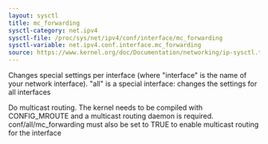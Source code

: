```yaml
---
layout: sysctl
title: mc_forwarding
sysctl-category: net.ipv4
sysctl-file: /proc/sys/net/ipv4/conf/interface/mc_forwarding
sysctl-variable: net.ipv4.conf.interface.mc_forwarding
source: https://www.kernel.org/doc/Documentation/networking/ip-sysctl.txt
---
```


Changes special settings per interface (where "interface" is the name of your network interface). "all" is a special interface: changes the settings for all interfaces

Do multicast routing. The kernel needs to be compiled with CONFIG_MROUTE
and a multicast routing daemon is required.
conf/all/mc_forwarding must also be set to TRUE to enable multicast
routing	for the interface

